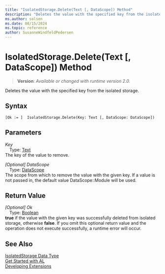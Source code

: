 ```yaml
---
title: "IsolatedStorage.Delete(Text [, DataScope]) Method"
description: "Deletes the value with the specified key from the isolated storage."
ms.author: solsen
ms.date: 08/15/2024
ms.topic: reference
author: SusanneWindfeldPedersen
---
```

[//]: # (START>DO_NOT_EDIT)
[//]: # (IMPORTANT:Do not edit any of the content between here and the END>DO_NOT_EDIT.)
[//]: # (Any modifications should be made in the .xml files in the ModernDev repo.)
# IsolatedStorage.Delete(Text [, DataScope]) Method
> **Version**: _Available or changed with runtime version 2.0._

Deletes the value with the specified key from the isolated storage.


## Syntax
```AL
[Ok := ]  IsolatedStorage.Delete(Key: Text [, DataScope: DataScope])
```
## Parameters
*Key*  
&emsp;Type: [Text](../text/text-data-type.md)  
The key of the value to remove.  

*[Optional] DataScope*  
&emsp;Type: [DataScope](../datascope/datascope-option.md)  
The scope from which to remove the value with the given key. If a value is not passed in, the default value DataScope::Module will be used.  


## Return Value
*[Optional] Ok*  
&emsp;Type: [Boolean](../boolean/boolean-data-type.md)  
**true** if the value with the given key was successfully deleted from isolated storage, otherwise **false**. If you omit this optional return value and the operation does not execute successfully, a runtime error will occur.  


[//]: # (IMPORTANT: END>DO_NOT_EDIT)
## See Also
[IsolatedStorage Data Type](isolatedstorage-data-type.md)  
[Get Started with AL](../../devenv-get-started.md)  
[Developing Extensions](../../devenv-dev-overview.md)